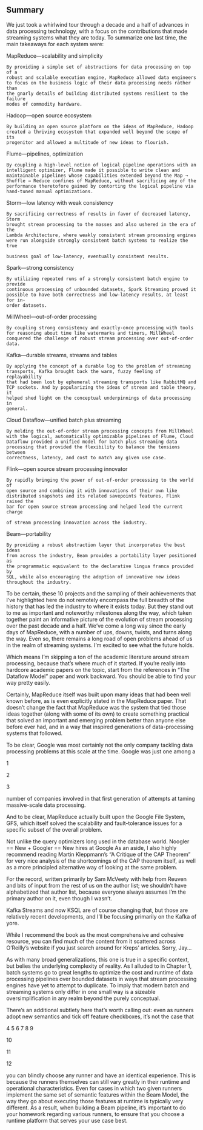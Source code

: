 ## Summary

We just took a whirlwind tour through a decade and a half of advances in
data processing technology, with a focus on the contributions that made
streaming systems what they are today. To summarize one last time, the main
takeaways for each system were:

MapReduce—scalability and simplicity

```
By providing a simple set of abstractions for data processing on top of a
robust and scalable execution engine, MapReduce allowed data engineers
to focus on the business logic of their data processing needs rather than
the gnarly details of building distributed systems resilient to the failure
modes of commodity hardware.
```
Hadoop—open source ecosystem

```
By building an open source platform on the ideas of MapReduce, Hadoop
created a thriving ecosystem that expanded well beyond the scope of its
progenitor and allowed a multitude of new ideas to flourish.
```
Flume—pipelines, optimization

```
By coupling a high-level notion of logical pipeline operations with an
intelligent optimizer, Flume made it possible to write clean and
maintainable pipelines whose capabilities extended beyond the Map →
Shuffle → Reduce confines of MapReduce, without sacrificing any of the
performance theretofore gained by contorting the logical pipeline via
hand-tuned manual optimizations.
```
Storm—low latency with weak consistency

```
By sacrificing correctness of results in favor of decreased latency, Storm
brought stream processing to the masses and also ushered in the era of the
Lambda Architecture, where weakly consistent stream processing engines
were run alongside strongly consistent batch systems to realize the true
```

```
business goal of low-latency, eventually consistent results.
```
Spark—strong consistency

```
By utilizing repeated runs of a strongly consistent batch engine to provide
continuous processing of unbounded datasets, Spark Streaming proved it
possible to have both correctness and low-latency results, at least for in-
order datasets.
```
MillWheel—out-of-order processing

```
By coupling strong consistency and exactly-once processing with tools
for reasoning about time like watermarks and timers, MillWheel
conquered the challenge of robust stream processing over out-of-order
data.
```
Kafka—durable streams, streams and tables

```
By applying the concept of a durable log to the problem of streaming
transports, Kafka brought back the warm, fuzzy feeling of replayability
that had been lost by ephemeral streaming transports like RabbitMQ and
TCP sockets. And by popularizing the ideas of stream and table theory, it
helped shed light on the conceptual underpinnings of data processing in
general.
```
Cloud Dataflow—unified batch plus streaming

```
By melding the out-of-order stream processing concepts from MillWheel
with the logical, automatically optimizable pipelines of Flume, Cloud
Dataflow provided a unified model for batch plus streaming data
processing that provided the flexibility to balance the tensions between
correctness, latency, and cost to match any given use case.
```
Flink—open source stream processing innovator

```
By rapidly bringing the power of out-of-order processing to the world of
open source and combining it with innovations of their own like
distributed snapshots and its related savepoints features, Flink raised the
bar for open source stream processing and helped lead the current charge
```

```
of stream processing innovation across the industry.
```
Beam—portability

```
By providing a robust abstraction layer that incorporates the best ideas
from across the industry, Beam provides a portability layer positioned as
the programmatic equivalent to the declarative lingua franca provided by
SQL, while also encouraging the adoption of innovative new ideas
throughout the industry.
```
To be certain, these 10 projects and the sampling of their achievements that
I’ve highlighted here do not remotely encompass the full breadth of the
history that has led the industry to where it exists today. But they stand out to
me as important and noteworthy milestones along the way, which taken
together paint an informative picture of the evolution of stream processing
over the past decade and a half. We’ve come a long way since the early days
of MapReduce, with a number of ups, downs, twists, and turns along the way.
Even so, there remains a long road of open problems ahead of us in the realm
of streaming systems. I’m excited to see what the future holds.

Which means I’m skipping a ton of the academic literature around stream
processing, because that’s where much of it started. If you’re really into
hardcore academic papers on the topic, start from the references in “The
Dataflow Model” paper and work backward. You should be able to find your
way pretty easily.

Certainly, MapReduce itself was built upon many ideas that had been well
known before, as is even explicitly stated in the MapReduce paper. That
doesn’t change the fact that MapReduce was the system that tied those ideas
together (along with some of its own) to create something practical that
solved an important and emerging problem better than anyone else before
ever had, and in a way that inspired generations of data-processing systems
that followed.

To be clear, Google was most certainly not the only company tackling data
processing problems at this scale at the time. Google was just one among a

1

2

3


number of companies involved in that first generation of attempts at taming
massive-scale data processing.

And to be clear, MapReduce actually built upon the Google File System,
GFS, which itself solved the scalability and fault-tolerance issues for a
specific subset of the overall problem.

Not unlike the query optimizers long used in the database world.
Noogler == New + Googler == New hires at Google
As an aside, I also highly recommend reading Martin Kleppmann’s “A
Critique of the CAP Theorem” for very nice analysis of the shortcomings of
the CAP theorem itself, as well as a more principled alternative way of
looking at the same problem.

For the record, written primarily by Sam McVeety with help from Reuven
and bits of input from the rest of us on the author list; we shouldn’t have
alphabetized that author list, because everyone always assumes I’m the
primary author on it, even though I wasn’t.

Kafka Streams and now KSQL are of course changing that, but those are
relatively recent developments, and I’ll be focusing primarily on the Kafka of
yore.

While I recommend the book as the most comprehensive and cohesive
resource, you can find much of the content from it scattered across O’Reilly’s
website if you just search around for Kreps’ articles. Sorry, Jay...

As with many broad generalizations, this one is true in a specific context,
but belies the underlying complexity of reality. As I alluded to in Chapter 1,
batch systems go to great lengths to optimize the cost and runtime of data
processing pipelines over bounded datasets in ways that stream processing
engines have yet to attempt to duplicate. To imply that modern batch and
streaming systems only differ in one small way is a sizeable
oversimplification in any realm beyond the purely conceptual.

There’s an additional subtlety here that’s worth calling out: even as runners
adopt new semantics and tick off feature checkboxes, it’s not the case that

4 5 6 7 8 9

10

11

12


you can blindly choose any runner and have an identical experience. This is
because the runners themselves can still vary greatly in their runtime and
operational characteristics. Even for cases in which two given runners
implement the same set of semantic features within the Beam Model, the way
they go about executing those features at runtime is typically very different.
As a result, when building a Beam pipeline, it’s important to do your
homework regarding various runners, to ensure that you choose a runtime
platform that serves your use case best.


